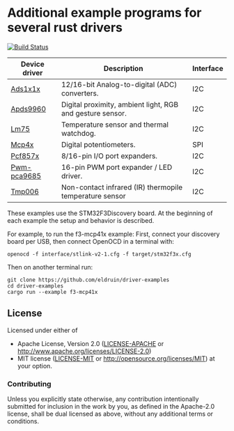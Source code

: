 # Additional example programs for several rust drivers

[![Build Status](https://travis-ci.org/eldruin/driver-examples.svg?branch=master)](https://travis-ci.org/eldruin/driver-examples)

| Device driver | Description                                               | Interface |
|---------------|-----------------------------------------------------------|-----------|
|[Ads1x1x]      | 12/16-bit Analog-to-digital (ADC) converters.             | I2C       |
|[Apds9960]     | Digital proximity, ambient light, RGB and gesture sensor. | I2C       |
|[Lm75]         | Temperature sensor and thermal watchdog.                  | I2C       |
|[Mcp4x]        | Digital potentiometers.                                   | SPI       |
|[Pcf857x]      | 8/16-pin I/O port expanders.                              | I2C       |
|[Pwm-pca9685]  | 16-pin PWM port expander / LED driver.                    | I2C       |
|[Tmp006]       | Non-contact infrared (IR) thermopile temperature sensor   | I2C       |

[Ads1x1x]: https://crates.io/crates/ads1x1x
[Apds9960]: https://crates.io/crates/apds9960
[Lm75]: https://crates.io/crates/lm75
[Mcp4x]: https://crates.io/crates/mcp4x
[Pcf857x]: https://crates.io/crates/pcf857x
[Pwm-pca9685]: https://crates.io/crates/pwm-pca9685
[Tmp006]: https://crates.io/crates/tmp006

These examples use the STM32F3Discovery board. At the beginning of each example the setup
and behavior is described.

For example, to run the f3-mcp41x example:
First, connect your discovery board per USB, then connect OpenOCD in a terminal with:
```
openocd -f interface/stlink-v2-1.cfg -f target/stm32f3x.cfg
```

Then on another terminal run:
```
git clone https://github.com/eldruin/driver-examples
cd driver-examples
cargo run --example f3-mcp41x
```

## License

Licensed under either of

 * Apache License, Version 2.0 ([LICENSE-APACHE](LICENSE-APACHE) or
   http://www.apache.org/licenses/LICENSE-2.0)
 * MIT license ([LICENSE-MIT](LICENSE-MIT) or
   http://opensource.org/licenses/MIT) at your option.

### Contributing

Unless you explicitly state otherwise, any contribution intentionally submitted
for inclusion in the work by you, as defined in the Apache-2.0 license, shall
be dual licensed as above, without any additional terms or conditions.
